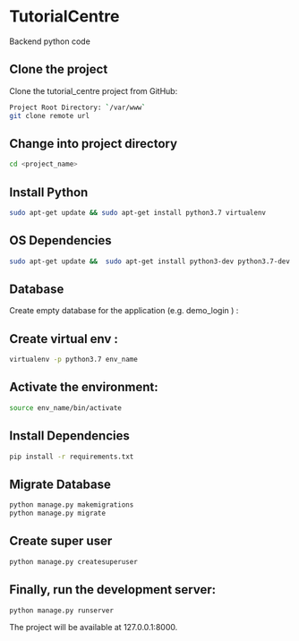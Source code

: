 # TutorialCentre
Backend python code

## Clone the project
Clone the tutorial_centre project from GitHub:

```bash
Project Root Directory: `/var/www`
git clone remote url
```
##  Change into project directory

```bash
cd <project_name>
```

##  Install Python

```bash
sudo apt-get update && sudo apt-get install python3.7 virtualenv
```

##  OS Dependencies

```bash
sudo apt-get update &&  sudo apt-get install python3-dev python3.7-dev build-essential zlib1g-dev libncurses5-dev libgdbm-dev libnss3-dev libssl-dev libreadline-dev libffi-dev
```

##  Database
Create empty database for the application (e.g. demo_login ) :

##  Create virtual env :

```bash
virtualenv -p python3.7 env_name
```

##  Activate the environment:

```bash
source env_name/bin/activate
```

##  Install Dependencies

```bash
pip install -r requirements.txt
```

##  Migrate Database

```bash
python manage.py makemigrations
python manage.py migrate
```
## Create super user

```bash
python manage.py createsuperuser
```

##  Finally, run the development server:

```bash
python manage.py runserver
```
    
The project will be available at 127.0.0.1:8000.